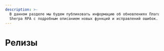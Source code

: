 ```yaml
---
description: >-
  В данном разделе мы будем публиковать информацию об обновлениях Платформы
  Sherpa RPA с подробным описанием новых функций и исправлений ошибок.
---
```


# Релизы

